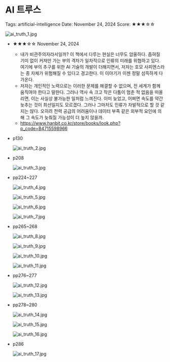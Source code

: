 # AI 트루스

Tags: artificial-intelligence
Date: November 24, 2024
Score: ★★★☆☆

![ai_truth_1.jpg](ai_truth/ai_truth_1.jpg)

- ★★★☆☆ November 24, 2024
    - 내가 비관주의자라서일까? 이 책에서 다루는 현실은 너무도 암울하다. 좁혀질 기미 없이 커져만 가는 부의 격차가 일차적으로 인류의 미래를 위협하고 있다. 여기에 부의 추구를 위한 AI 기술의 개발이 더해지면서, 저자는 호모 사피엔스라는 종 자체가 위험해질 수 있다고 경고한다. 이 이야기가 이젠 정말 섬뜩하게 다가온다.
    - 저자는 개인적인 노력으로는 이러한 문제를 해결할 수 없으며, 전 세계가 함께 움직여야 한다고 말한다. 그러나 역사 속 크고 작은 다툼이 멈춘 적 없음을 떠올리면, 이는 사실상 불가능한 일처럼 느껴진다. 이미 늦었고, 어쩌면 속도를 약간 늦추는 것이 최선일지도 모르겠다. 그러나 그마저도 인류가 자발적으로 할 것 같지는 않다. 오히려 전력 공급의 어려움이나 데이터 부족 같은 외부적 요인에 의해 그 속도가 늦춰질 가능성이 더 높지 않을까.
    - https://www.hanbit.co.kr/store/books/look.php?p_code=B4715598966
- p130

    ![ai_truth_2.jpg](ai_truth/ai_truth_2.jpg)

- p208

    ![ai_truth_3.jpg](ai_truth/ai_truth_3.jpg)

- pp224~227

    ![ai_truth_4.jpg](ai_truth/ai_truth_4.jpg)

    ![ai_truth_5.jpg](ai_truth/ai_truth_5.jpg)

    ![ai_truth_6.jpg](ai_truth/ai_truth_6.jpg)

    ![ai_truth_7.jpg](ai_truth/ai_truth_7.jpg)

- pp265~268

    ![ai_truth_8.jpg](ai_truth/ai_truth_8.jpg)

    ![ai_truth_9.jpg](ai_truth/ai_truth_9.jpg)

    ![ai_truth_10.jpg](ai_truth/ai_truth_10.jpg)

    ![ai_truth_11.jpg](ai_truth/ai_truth_11.jpg)

- pp276~277

    ![ai_truth_12.jpg](ai_truth/ai_truth_12.jpg)

    ![ai_truth_13.jpg](ai_truth/ai_truth_13.jpg)

- pp278~280

    ![ai_truth_14.jpg](ai_truth/ai_truth_14.jpg)

    ![ai_truth_15.jpg](ai_truth/ai_truth_15.jpg)

    ![ai_truth_16.jpg](ai_truth/ai_truth_16.jpg)

- p286

    ![ai_truth_17.jpg](ai_truth/ai_truth_17.jpg)
